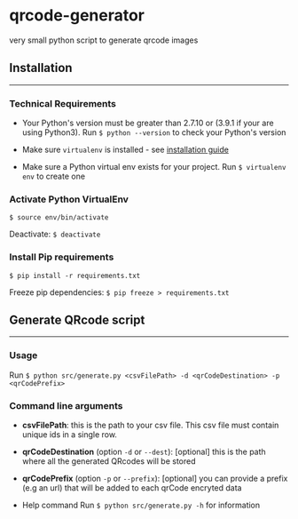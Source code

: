 # qrcode-generator
very small python script to generate qrcode images

## Installation
---

### Technical Requirements

- Your Python's version must be greater than 2.7.10 or (3.9.1 if your are using Python3). 
Run `$ python --version` to check your Python's version

- Make sure `virtualenv` is installed - see [installation guide](https://virtualenv.pypa.io/en/latest/installation.html)

- Make sure a Python virtual env exists for your project. 
Run `$ virtualenv env` to create one

### Activate Python VirtualEnv

`$ source env/bin/activate`

Deactivate: 
`$ deactivate`

### Install Pip requirements

`$ pip install -r requirements.txt`

Freeze pip dependencies: 
`$ pip freeze > requirements.txt`

## Generate QRcode script
---

### Usage
Run `$ python src/generate.py <csvFilePath> -d <qrCodeDestination> -p <qrCodePrefix>` 

### Command line arguments

- **csvFilePath**: this is the path to your csv file. This csv file must contain unique ids in a single row.

- **qrCodeDestination** (option `-d` or `--dest`): [optional] this is the path where all the generated QRcodes will be stored

- **qrCodePrefix** (option `-p` or `--prefix`): [optional] you can provide a prefix (e.g an url) that will be added to each qrCode encryted data 

- Help command
Run `$ python src/generate.py -h` for information
